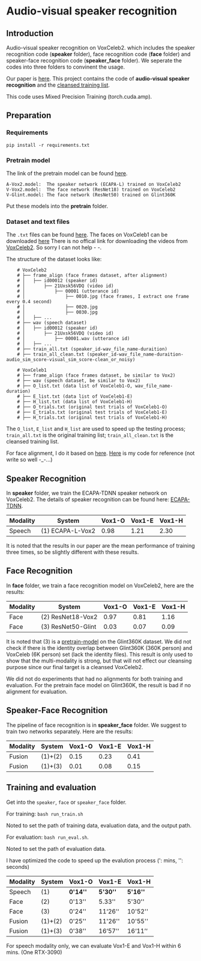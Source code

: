 # Audio-visual speaker recognition

## Introduction

Audio-visual speaker recognition on VoxCeleb2. which includes the speaker recognition code (**speaker** folder), face recognition code (**face** folder) and speaker-face recognition code (**speaker_face** folder). We seperate the codes into three folders to convinent the usage. 

Our paper is [here](https://arxiv.org/pdf/2210.15903.pdf). This project contains the code of **audio-visual speaker recognition** and the [cleansed training list](https://drive.google.com/file/d/1KiilDUZM1lWpo_unkin0qz1xqx0ORKp8/view?usp=share_link). 

This code uses Mixed Precision Training (torch.cuda.amp).

## Preparation

### Requirements
`pip install -r requirements.txt`

### Pretrain model
The link of the pretrain model can be found [here](https://drive.google.com/drive/folders/1W3c6V5bfGZTfwJLJq6ORSXXCLAsG7l2U?usp=share_link).

```
A-Vox2.model:  The speaker network (ECAPA-L) trained on VoxCeleb2
V-Vox2.model:  The face network (ResNet18) trained on VoxCeleb2
V-Glint.model: The face network (ResNet50) trained on Glint360K
```

Put these models into the **pretrain** folder.

### Dataset and text files 

The `.txt` files can be found [here](https://drive.google.com/drive/folders/1yYC38KAaBSr5h0EbMtJ2Vno46rknZDoz?usp=share_link).
The faces on VoxCeleb1 can be downloaded [here](https://www.robots.ox.ac.uk/~vgg/research/CMBiometrics/)
There is no offical link for downloading the videos from [VoxCeleb2](https://www.robots.ox.ac.uk/~vgg/data/voxceleb/vox2.html). So sorry I can not help - -.

The structure of the dataset looks like: 

```
    # VoxCeleb2
    # ├── frame_align (face frames dataset, after alignment)
    # │   ├── id00012 (speaker id)
    # │       ├── 21Uxsk56VDQ (video id)
    # │           ├── 00001 (utterance id)
    # │               ├── 0010.jpg (face frames, I extract one frame every 0.4 second)
    # │               ├── 0020.jpg
    # │               ├── 0030.jpg
    # │   ├── ...
    # ├── wav (speech dataset)
    # │   ├── id00012 (speaker id)
    # │       ├── 21Uxsk56VDQ (video id)
    # │           ├── 00001.wav (utterance id)
    # │   ├── ...
    # ├── train_all.txt (speaker_id-wav_file_name-duraition)
    # ├── train_all_clean.txt (speaker_id-wav_file_name-duraition-audio_sim_score-visual_sim_score-clean_or_noisy)

    # VoxCeleb1
    # ├── frame_align (face frames dataset, be similar to Vox2)
    # ├── wav (speech dataset, be similar to Vox2)
    # ├── O_list.txt (data list of VoxCeleb1-O, wav_file_name-duration)
    # ├── E_list.txt (data list of VoxCeleb1-E)
    # ├── H_list.txt (data list of VoxCeleb1-H)
    # ├── O_trials.txt (original test trials of VoxCeleb1-O)
    # ├── E_trials.txt (original test trials of VoxCeleb1-E)
    # ├── H_trials.txt (original test trials of VoxCeleb1-H)
```

The `O_list`, `E_list` and `H_list` are used to speed up the testing process; `train_all.txt` is the original training list; `train_all_clean.txt` is the cleansed training list.

For face alignment, I do it based on [here](https://github.com/deepinsight/insightface/blob/master/alignment/coordinate_reg/image_infer.py). [Here](https://drive.google.com/file/d/1kYqsimHTNbVlvOkg_nqRzpWbgDC9JqcN/view?usp=sharing) is my code for reference (not write so well -_-...)

## Speaker Recognition

In **speaker** folder, we train the ECAPA-TDNN speaker network on VoxCeleb2. The details of speaker recognition can be found here: [ECAPA-TDNN](https://github.com/TaoRuijie/ECAPA-TDNN). 

| Modality   | System              |  Vox1-O  |  Vox1-E  |  Vox1-H  |
| -------    | ------------        |  ------  |  ------  |  ------  |
|  Speech    | (1) ECAPA-L-Vox2    |   0.98   |  1.21    |  2.30    |

It is noted that the results in our paper are the mean performance of training three times, so be slightly different with these results.

## Face Recognition

In **face** folder, we train a face recognition model on VoxCeleb2, here are the results:

| Modality   | System              |  Vox1-O  |  Vox1-E  |  Vox1-H  |
| -------    | ------------        |  ------  |  ------  |  ------  |
|  Face      | (2) ResNet18-Vox2   |   0.97   |  0.81    |  1.16    |
|  Face      | (3) ResNet50-Glint  |   0.03   |  0.07    |  0.09    |

It is noted that (3) is a [pretrain-model](https://github.com/deepinsight/insightface/tree/master/recognition/arcface_torch) on the Glint360K dataset. We did not check if there is the identity overlap between Glint360K (360K person) and VoxCeleb (6K person) set (lack the identity files). This result is only used to show that the multi-modality is strong, but that will not effect our cleansing purpose since our final target is a cleansed VoxCeleb2.

We did not do experiments that had no alignments for both training and evaluation. For the pretrain face model on Glint360K, the result is bad if no alignment for evaluation.

## Speaker-Face Recognition

The pipeline of face recognition is in **speaker_face** folder. We suggest to train two networks separately. Here are the results:

| Modality   | System              |  Vox1-O  |  Vox1-E  |  Vox1-H  |
| -------    | ------------        |  ------  |  ------  |  ------  |
|  Fusion    | (1)+(2)             |   0.15   |  0.23    |  0.41    |
|  Fusion    | (1)+(3)             |   0.01   |  0.08    |  0.15    |

## Training and evaluation

Get into the `speaker`, `face` or `speaker_face` folder. 

For training: `bash run_train.sh`

Noted to set the path of training data, evaluation data, and the output path.

For evaluation: `bash run_eval.sh`.

Noted to set the path of evaluation data.

I have optimized the code to speed up the evalution process (': mins, '': seconds)

| Modality   | System              |  Vox1-O  |  Vox1-E  |  Vox1-H  |
| -------    | ------------        |  ------  |  ------  |  ------  |
|  Speech    | (1)                 |   **0'14''** |  **5'30''**  |  **5'16''**  |
|  Face      | (2)                 |   0'13'' |  5.33''  |  5'30''  |
|  Face      | (3)                 |   0'24'' |  11‘26’‘ |  10'52'' |
|  Fusion    | (1)+(2)             |   0'25'' |  11'26'' |  10'55'' |
|  Fusion    | (1)+(3)             |   0'38'' |  16‘57’‘ |  16‘11’‘ |

For speech modality only, we can evaluate Vox1-E and Vox1-H within 6 mins. (One RTX-3090)
